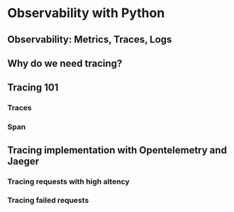 # Observability with Python

## Observability: Metrics, Traces, Logs

## Why do we need tracing?

## Tracing 101

### Traces

### Span

## Tracing implementation with Opentelemetry and Jaeger

### Tracing requests with high altency

### Tracing failed requests
